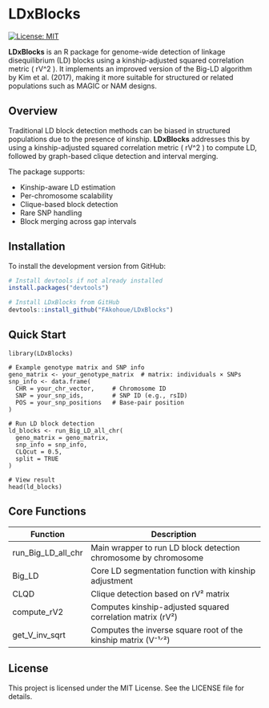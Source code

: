 # LDxBlocks

[![License: MIT](https://img.shields.io/badge/License-MIT-blue.svg)](LICENSE)

**LDxBlocks** is an R package for genome-wide detection of linkage disequilibrium (LD) blocks using a kinship-adjusted squared correlation metric \( rV^2 \). It implements an improved version of the Big-LD algorithm by Kim et al. (2017), making it more suitable for structured or related populations such as MAGIC or NAM designs.

## Overview

Traditional LD block detection methods can be biased in structured populations due to the presence of kinship. **LDxBlocks** addresses this by using a kinship-adjusted squared correlation metric \( rV^2 \) to compute LD, followed by graph-based clique detection and interval merging.

The package supports:
- Kinship-aware LD estimation
- Per-chromosome scalability
- Clique-based block detection
- Rare SNP handling
- Block merging across gap intervals

## Installation

To install the development version from GitHub:

```r
# Install devtools if not already installed
install.packages("devtools")

# Install LDxBlocks from GitHub
devtools::install_github("FAkohoue/LDxBlocks")
```
## Quick Start
```
library(LDxBlocks)

# Example genotype matrix and SNP info
geno_matrix <- your_genotype_matrix  # matrix: individuals × SNPs
snp_info <- data.frame(
  CHR = your_chr_vector,     # Chromosome ID
  SNP = your_snp_ids,        # SNP ID (e.g., rsID)
  POS = your_snp_positions   # Base-pair position
)

# Run LD block detection
ld_blocks <- run_Big_LD_all_chr(
  geno_matrix = geno_matrix,
  snp_info = snp_info,
  CLQcut = 0.5,
  split = TRUE
)

# View result
head(ld_blocks)
```
## Core Functions

| Function           | Description                                                              |
|--------------------|--------------------------------------------------------------------------|
| run_Big_LD_all_chr | Main wrapper to run LD block detection chromosome by chromosome          |
| Big_LD             | Core LD segmentation function with kinship adjustment                    |
| CLQD               | Clique detection based on rV² matrix                                     |
| compute_rV2        | Computes kinship-adjusted squared correlation matrix (rV²)               |
| get_V_inv_sqrt     | Computes the inverse square root of the kinship matrix (V⁻¹ᐟ²)           |


## License
This project is licensed under the MIT License. See the LICENSE file for details.

